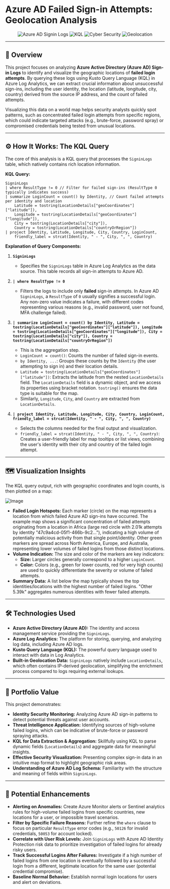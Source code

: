 # Azure AD Failed Sign-in Attempts: Geolocation Analysis

<p align="center">
  <img src="https://img.shields.io/badge/Azure%20AD-Signin%20Logs-0072C6?style=for-the-badge&logo=azure-active-directory" alt="Azure AD Signin Logs">
  <img src="https://img.shields.io/badge/KQL-Security%20Query-blueviolet?style=for-the-badge" alt="KQL">
  <img src="https://img.shields.io/badge/Cyber%20Security-Threat%20Detection-red?style=for-the-badge" alt="Cyber Security">
  <img src="https://img.shields.io/badge/Geolocation-Failed%20Logins-orange?style=for-the-badge" alt="Geolocation">
</p>

---

## 📜 Overview

This project focuses on analyzing **Azure Active Directory (Azure AD) Sign-in Logs** to identify and visualize the geographic locations of **failed login attempts**. By querying these logs using Kusto Query Language (KQL) in Azure Log Analytics, we can extract crucial information about unsuccessful sign-ins, including the user identity, the location (latitude, longitude, city, country) derived from the source IP address, and the count of failed attempts.

Visualizing this data on a world map helps security analysts quickly spot patterns, such as concentrated failed login attempts from specific regions, which could indicate targeted attacks (e.g., brute-force, password spray) or compromised credentials being tested from unusual locations.

---

## ⚙️ How It Works: The KQL Query

The core of this analysis is a KQL query that processes the `SigninLogs` table, which natively contains rich location information.

**KQL Query:**

```kql
SigninLogs
| where ResultType != 0 // Filter for failed sign-ins (ResultType 0 typically indicates success)
| summarize LoginCount = count() by Identity, // Count failed attempts per identity and location
    Latitude = tostring(LocationDetails["geoCoordinates"]["latitude"]),
    Longitude = tostring(LocationDetails["geoCoordinates"]["longitude"]),
    City = tostring(LocationDetails["city"]),
    Country = tostring(LocationDetails["countryOrRegion"])
| project Identity, Latitude, Longitude, City, Country, LoginCount,
    friendly_label = strcat(Identity, " - ", City, ", ", Country)
```

**Explanation of Query Components:**

1.  **`SigninLogs`**
    *   Specifies the `SigninLogs` table in Azure Log Analytics as the data source. This table records all sign-in attempts to Azure AD.

2.  **`| where ResultType != 0`**
    *   Filters the logs to include only **failed** sign-in attempts. In Azure AD `SigninLogs`, a `ResultType` of `0` usually signifies a successful login. Any non-zero value indicates a failure, with different codes representing various reasons (e.g., invalid password, user not found, MFA challenge failed).

3.  **`| summarize LoginCount = count() by Identity, Latitude = tostring(LocationDetails["geoCoordinates"]["latitude"]), Longitude = tostring(LocationDetails["geoCoordinates"]["longitude"]), City = tostring(LocationDetails["city"]), Country = tostring(LocationDetails["countryOrRegion"])`**
    *   This is the aggregation step.
    *   `LoginCount = count()`: Counts the number of failed sign-in events.
    *   `by Identity, ...`: Groups these counts by the `Identity` (the user attempting to sign in) and their location details.
    *   `Latitude = tostring(LocationDetails["geoCoordinates"]["latitude"])`: Extracts the latitude from the nested `LocationDetails` field. The `LocationDetails` field is a dynamic object, and we access its properties using bracket notation. `tostring()` ensures the data type is suitable for the map.
    *   Similarly, `Longitude`, `City`, and `Country` are extracted from `LocationDetails`.

4.  **`| project Identity, Latitude, Longitude, City, Country, LoginCount, friendly_label = strcat(Identity, " - ", City, ", ", Country)`**
    *   Selects the columns needed for the final output and visualization.
    *   `friendly_label = strcat(Identity, " - ", City, ", ", Country)`: Creates a user-friendly label for map tooltips or list views, combining the user's identity with their city and country of the failed login attempt.

---

## 🗺️ Visualization Insights

The KQL query output, rich with geographic coordinates and login counts, is then plotted on a map:

![Image](https://github.com/user-attachments/assets/7729081a-96d1-48f6-b485-46381072e8e1)

*   **Failed Login Hotspots:** Each marker (circle) on the map represents a location from which failed Azure AD sign-ins have occurred. The example map shows a significant concentration of failed attempts originating from a location in Africa (large red circle with 2.01k attempts by identity "47c9a4cd-05f1-466b-9c2..."), indicating a high volume of potentially malicious activity from that single point/identity. Other green markers are spread across North America, Europe, and Australia, representing lower volumes of failed logins from those distinct locations.
*   **Volume Indication:** The size and color of the markers are key indicators:
    *   **Size:** Larger circles generally correspond to a higher `LoginCount`.
    *   **Color:** Colors (e.g., green for lower counts, red for very high counts) are used to quickly differentiate the severity or volume of failed attempts.
*   **Summary Data:** A list below the map typically shows the top identities/locations with the highest number of failed logins. "Other 5.39k" aggregates numerous identities with fewer failed attempts.

---

## 🛠️ Technologies Used

*   **Azure Active Directory (Azure AD):** The identity and access management service providing the `SigninLogs`.
*   **Azure Log Analytics:** The platform for storing, querying, and analyzing log data, including Azure AD logs.
*   **Kusto Query Language (KQL):** The powerful query language used to interact with data in Log Analytics.
*   **Built-in Geolocation Data:** `SigninLogs` natively include `LocationDetails`, which often contains IP-derived geolocation, simplifying the enrichment process compared to logs requiring external lookups.

---

## 🌟 Portfolio Value

This project demonstrates:
*   **Identity Security Monitoring:** Analyzing Azure AD sign-in patterns to detect potential threats against user accounts.
*   **Threat Intelligence Application:** Identifying sources of high-volume failed logins, which can be indicative of brute-force or password spraying attacks.
*   **KQL for Data Extraction & Aggregation:** Skillfully using KQL to parse dynamic fields (`LocationDetails`) and aggregate data for meaningful insights.
*   **Effective Security Visualization:** Presenting complex sign-in data in an intuitive map format to highlight geographic risk areas.
*   **Understanding of Azure AD Log Schema:** Familiarity with the structure and meaning of fields within `SigninLogs`.

---

## 🚀 Potential Enhancements

*   **Alerting on Anomalies:** Create Azure Monitor alerts or Sentinel analytics rules for high-volume failed logins from specific countries, new locations for a user, or impossible travel scenarios.
*   **Filter by Specific Failure Reasons:** Further refine the `where` clause to focus on particular `ResultType` error codes (e.g., `50126` for invalid credentials, `50053` for account locked).
*   **Correlate with User Risk Levels:** Join `SigninLogs` with Azure AD Identity Protection risk data to prioritize investigation of failed logins for already risky users.
*   **Track Successful Logins After Failures:** Investigate if a high number of failed logins from one location is eventually followed by a successful login from a different, legitimate location for the same user (potential credential compromise).
*   **Baseline Normal Behavior:** Establish normal login locations for users and alert on deviations.
